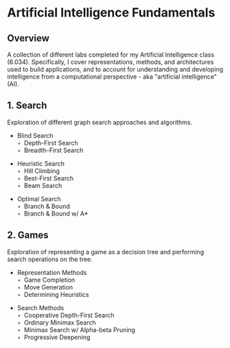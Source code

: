 # Artificial Intelligence Fundamentals

## Overview
A collection of different labs completed for my Artificial Intelligence class (6.034). Specifically, I cover representations, methods, and architectures used to build applications, and to account for understanding and developing intelligence from a computational perspective - aka "artificial intelligence" (AI).

## 1. Search
Exploration of different graph search approaches and algorithms.

* Blind Search  
◦&nbsp; Depth-First Search  
◦&nbsp; Breadth-First Search
    
* Heuristic Search  
◦&nbsp; Hill Climbing  
◦&nbsp; Best-First Search  
◦&nbsp; Beam Search   

* Optimal Search  
◦&nbsp; Branch & Bound  
◦&nbsp; Branch & Bound w/ A*  

## 2. Games
Exploration of representing a game as a decision tree and performing search operations on the tree.

* Representation Methods  
◦&nbsp; Game Completion  
◦&nbsp; Move Generation  
◦&nbsp; Determining Heuristics  

* Search Methods  
◦&nbsp; Cooperative Depth-First Search  
◦&nbsp; Ordinary Minimax Search  
◦&nbsp; Minimax Search w/ Alpha-beta Pruning  
◦&nbsp; Progressive Deepening  
